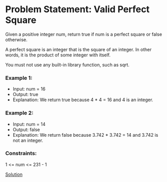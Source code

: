 # Problem Statement:  Valid Perfect Square


Given a positive integer num, return true if num is a perfect square or false otherwise.

A perfect square is an integer that is the square of an integer. In other words, it is the product of some integer with itself.

You must not use any built-in library function, such as sqrt.

 

### Example 1:

- Input: num = 16
- Output: true
- Explanation: We return true because 4 * 4 = 16 and 4 is an integer.
### Example 2:

- Input: num = 14
- Output: false
- Explanation: We return false because 3.742 * 3.742 = 14 and 3.742 is not an integer.
 

### Constraints:

1 <= num <= 231 - 1

[Solution]()
